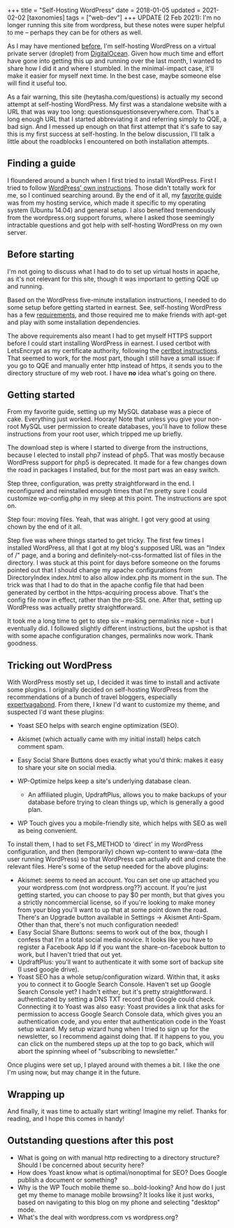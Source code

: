 +++
title = "Self-Hosting WordPress"
date = 2018-01-05
updated = 2021-02-02
[taxonomies]
tags = ["web-dev"]
+++
UPDATE (2 Feb 2021): I'm no longer running this site from wordpress, but these
notes were super helpful to me – perhaps they can be for others as well.

As I may have mentioned [before](@/posts/2018-01-01-hello-world.md), I'm
self-hosting WordPress on a virtual private server (droplet) from
[DigitalOcean](https://www.digitalocean.com/products/compute/). Given how much
time and effort have gone into getting this up and running over the last month,
I wanted to share how I did it and where I stumbled. In the minimal-impact
case, it'll make it easier for myself next time. In the best case, maybe
someone else will find it useful too.

<!-- more -->

As a fair warning, this site (heytasha.com/questions) is actually my second
attempt at self-hosting WordPress. My first was a standalone website with a URL
that was way too long: questionsquestionseverywhere.com. That's a long enough
URL that I started abbreviating it and referring simply to QQE, a bad sign. And
I messed up enough on that first attempt that it's safe to say this is my first
success at self-hosting. In the below discussion, I'll talk a little about the
roadblocks I encountered on both installation attempts.

## Finding a guide

I floundered around a bunch when I first tried to install WordPress. First I tried to follow [WordPress' own instructions](https://codex.wordpress.org/Installing_WordPress). Those didn't totally work for me, so I continued searching around. By the end of it all, my [favorite guide](https://www.digitalocean.com/community/tutorials/how-to-install-wordpress-on-ubuntu-14-04) was from my hosting service, which made it specific to my operating system (Ubuntu 14.04) and general setup. I also benefited tremendously from the wordpress.org support forums, where I asked those seemingly intractable questions and got help with self-hosting WordPress on my own server.

## Before starting

I'm not going to discuss what I had to do to set up virtual hosts in apache, as it's not relevant for this site, though it was important to getting QQE up and running.

Based on the WordPress five-minute installation instructions, I needed to do some setup before getting started in earnest. See, self-hosting WordPress has a few [requirements](https://wordpress.org/about/requirements/), and those required me to make friends with apt-get and play with some installation dependencies.

The above requirements also meant I had to get myself HTTPS support before I could start installing WordPress in earnest. I used certbot with LetsEncrypt as my certificate authority, following the [certbot instructions](https://certbot.eff.org/#ubuntutrusty-apache). That seemed to work, for the most part, though I still have a small issue: if you go to QQE and manually enter http instead of https, it sends you to the directory structure of my web root. I have **no** idea what's going on there.

## Getting started

From my favorite guide, setting up my MySQL database was a piece of cake. Everything just worked. Hooray! Note that unless you give your non-root MySQL user permission to create databases, you'll have to follow these instructions from your root user, which tripped me up briefly.

The download step is where I started to diverge from the instructions, because I elected to install php7 instead of php5. That was mostly because WordPress support for php5 is deprecated. It made for a few changes down the road in packages I installed, but for the most part was an easy switch.

Step three, configuration, was pretty straightforward in the end. I reconfigured and reinstalled enough times that I'm pretty sure I could customize wp-config.php in my sleep at this point. The instructions are spot on.

Step four: moving files. Yeah, that was alright. I got very good at using chown by the end of it all.

Step five was where things started to get tricky. The first few times I installed WordPress, all that I got at my blog's supposed URL was an "Index of /" page, and a boring and definitely-not-css-formatted list of files in the directory. I was stuck at this point for days before someone on the forums pointed out that I should change my apache configurations from DirectoryIndex index.html to also allow index.php its moment in the sun. The trick was that I had to do that in the apache config file that had been generated by certbot in the https-acquiring process above. That's the config file now in effect, rather than the pre-SSL one. After that, setting up WordPress was actually pretty straightforward.

It took me a long time to get to step six – making permalinks nice – but I eventually did. I followed slightly different instructions, but the upshot is that with some apache configuration changes, permalinks now work. Thank goodness.

## Tricking out WordPress

With WordPress mostly set up, I decided it was time to install and activate some plugins. I originally decided on self-hosting WordPress from the recommendations of a bunch of travel bloggers, especially [expertvagabond](https://expertvagabond.com/how-to-start-travel-blog/). From there, I knew I'd want to customize my theme, and suspected I'd want these plugins:

- Yoast SEO helps with search engine optimization (SEO).

- Akismet (which actually came with my initial install) helps catch comment spam.

- Easy Social Share Buttons does exactly what you'd think: makes it easy to share your site on social media.

- WP-Optimize helps keep a site's underlying database clean.

  - An affiliated plugin, UpdraftPlus, allows you to make backups of your database before trying to clean things up, which is generally a good plan.

- WP Touch gives you a mobile-friendly site, which helps with SEO as well as being convenient.

To install them, I had to set FS_METHOD to 'direct' in my WordPress configuration, and then (temporarily) chown wp-content to www-data (the user running WordPress) so that WordPress can actually edit and create the relevant files. Here's some of the setup needed for the above plugins:

- Akismet: seems to need an account. You can set one up attached you your wordpress.com (not wordpress.org??) account. If you're just getting started, you can choose to pay \$0 per month, but that gives you a strictly noncommercial license, so if you're looking to make money from your blog you'll want to up that at some point down the road. There's an Upgrade button available in Settings -> Akismet Anti-Spam. Other than that, there's not much configuration needed!
- Easy Social Share Buttons: seems to work out of the box, though I confess that I'm a total social media novice. It looks like you have to register a Facebook App Id if you want the share-on-facebook button to work, but I haven't tried that out yet.
- UpdraftPlus: you'll want to authenticate it with some sort of backup site (I used google drive).
- Yoast SEO has a whole setup/configuration wizard. Within that, it asks you to connect it to Google Search Console. Haven't set up Google Search Console yet? I hadn't either, but it's pretty straightforward. I authenticated by setting a DNS TXT record that Google could check. Connecting it to Yoast was also easy: Yoast provides a link that asks for permission to access Google Search Console data, which gives you an authentication code, and you enter that authentication code in the Yoast setup wizard. My setup wizard hung when I tried to sign up for the newsletter, so I recommend against doing that. If it happens to you, you can click on the numbered steps up at the top to go back, which will abort the spinning wheel of "subscribing to newsletter."

Once plugins were set up, I played around with themes a bit. I like the one I'm using now, but may change it in the future.

## Wrapping up

And finally, it was time to actually start writing! Imagine my relief. Thanks for reading, and I hope this comes in handy!

## Outstanding questions after this post

- What is going on with manual http redirecting to a directory structure? Should I be concerned about security here?
- How does Yoast know what is optimal/nonoptimal for SEO? Does Google publish a document or something?
- Why is the WP Touch mobile theme so...bold-looking? And how do I just get my theme to manage mobile browsing? It looks like it just works, based on navigating to this blog on my phone and selecting "desktop" mode.
- What's the deal with wordpress.com vs wordpress.org?

